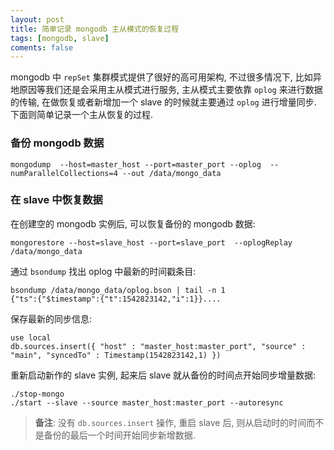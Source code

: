 ```yaml
---
layout: post
title: 简单记录 mongodb 主从模式的恢复过程
tags: [mongodb, slave]
coments: false
---
```


mongodb 中 `repSet` 集群模式提供了很好的高可用架构, 不过很多情况下, 比如异地原因等我们还是会采用主从模式进行服务, 主从模式主要依靠 `oplog` 来进行数据的传输, 在做恢复或者新增加一个 slave 的时候就主要通过 `oplog` 进行增量同步. 下面则简单记录一个主从恢复的过程.

### 备份 mongodb 数据

```
mongodump  --host=master_host --port=master_port --oplog  --numParallelCollections=4 --out /data/mongo_data
```

### 在 slave 中恢复数据

在创建空的 mongodb 实例后, 可以恢复备份的 mongodb 数据:
```
mongorestore --host=slave_host --port=slave_port  --oplogReplay /data/mongo_data
```

通过 `bsondump` 找出 oplog 中最新的时间戳条目:

```
bsondump /data/mongo_data/oplog.bson | tail -n 1
{"ts":{"$timestamp":{"t":1542823142,"i":1}}....
```

保存最新的同步信息:
```
use local
db.sources.insert({ "host" : "master_host:master_port", "source" : "main", "syncedTo" : Timestamp(1542823142,1) })
```

重新启动新作的 slave 实例, 起来后 slave 就从备份的时间点开始同步增量数据:
```
./stop-mongo
./start --slave --source master_host:master_port --autoresync
```


> **备注**: 没有 `db.sources.insert` 操作, 重启 slave 后, 则从启动时的时间而不是备份的最后一个时间开始同步新增数据.
